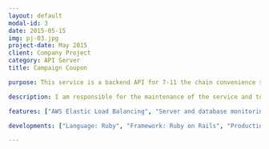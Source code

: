 ```yaml
---
layout: default
modal-id: 3
date: 2015-05-15
img: pj-03.jpg
project-date: May 2015
client: Company Project
category: API Server
title: Campaign Coupon

purpose: This service is a backend API for 7-11 the chain convenience store group. 7-11 holds campaigns irregularly to offer coupons with limited amount. A lot of users will join the campaigns, for instance the server has to handle large requests in short period.

description: I am responsible for the maintenance of the service and to monitor the service status during the campaigns. The experiences let me know how to design and implement a system with large requests.

features: ["AWS Elastic Load Balancing", "Server and database monitoring"]

developments: ["Language: Ruby", "Framework: Ruby on Rails", "Production Environment <br> (Server/DB/Platform/Cloud Provider): <br> Nginx / AWS DynamoDB / Linux / AWS EC2"]

---
```

